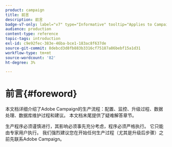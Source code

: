 ```yaml
---
product: campaign
title: 前言
description: 前言
badge-v7-only: label="v7" type="Informative" tooltip="Applies to Campaign Classic v7 only"
audience: production
content-type: reference
topic-tags: introduction
exl-id: c9e92fec-383e-46ba-bce1-183ac8f637de
source-git-commit: 8debcd3d8fb883b3316cf75187a86bebf15a1d31
workflow-type: tm+mt
source-wordcount: '82'
ht-degree: 3%

---
```


# 前言{#foreword}



本文档详细介绍了Adobe Campaign的生产流程：配置、监控、升级过程、数据处理、数据库维护过程和建议。 本文档末尾提供了疑难解答章节。

生产程序必须谨慎进行，其影响必须事先充分考虑，程序必须严格执行。 它只能由专家用户执行。 我们强烈建议您在开始任何生产过程（尤其是升级后步骤）之前先联系Adobe Campaign。
